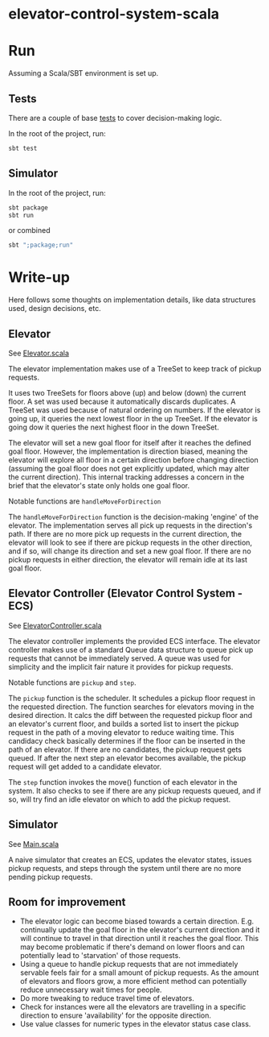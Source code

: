 elevator-control-system-scala
=

# Run
Assuming a Scala/SBT environment is set up.

## Tests
There are a couple of base [tests](./src/test/scala/system/elevator) to cover decision-making logic.

In the root of the project, run:
```bash
sbt test
```

## Simulator
In the root of the project, run:
```bash
sbt package
sbt run
```
or combined
```bash
sbt ";package;run"
```

# Write-up
Here follows some thoughts on implementation details, like data structures used, design decisions, etc.

## Elevator
See [Elevator.scala](./src/main/scala/system/elevator/Elevator.scala)

The elevator implementation makes use of a TreeSet to keep track of pickup requests. 

It uses two TreeSets for floors above (up) and below (down) the current floor. A set was used because it automatically 
discards duplicates. A TreeSet was used because of natural ordering on numbers. If the elevator is going up, it queries 
the next lowest floor in the up TreeSet. If the elevator is going dow it queries the next highest floor in the down TreeSet.

The elevator will set a new goal floor for itself after it reaches the defined goal floor. However, the implementation 
is direction biased, meaning the elevator will explore all floor in a certain direction before changing direction 
(assuming the goal floor does not get explicitly updated, which may alter the current direction). This internal tracking
addresses a concern in the brief that the elevator's state only holds one goal floor. 

Notable functions are `handleMoveForDirection`

The `handleMoveForDirection` function is the decision-making 'engine' of the elevator. The implementation serves all pick up 
requests in the direction's path. If there are no more pick up requests in the current direction, the elevator will look 
to see if there are pickup requests in the other direction, and if so, will change its direction and set a new goal floor. 
If there are no pickup requests in either direction, the elevator will remain idle at its last goal floor. 

## Elevator Controller (Elevator Control System - ECS)
See [ElevatorController.scala](./src/main/scala/system/elevator/ElevatorController.scala)

The elevator controller implements the provided ECS interface. The elevator controller makes use of a standard Queue 
data structure to queue pick up requests that cannot be immediately served. A queue was used for simplicity and the implicit
fair nature it provides for pickup requests.

Notable functions are `pickup` and `step`. 

The `pickup` function is the scheduler. It schedules a pickup floor request in the requested direction. The function 
searches for elevators moving in the desired direction. It calcs the diff between the requested pickup floor and an 
elevator's current floor, and builds a sorted list to insert the pickup request in the path of a moving elevator to 
reduce waiting time. This candidacy check basically determines if the floor can be inserted in the path of an elevator. 
If there are no candidates, the pickup request gets queued. If after the next step an elevator becomes available, the 
pickup request will get added to a candidate elevator.

The `step` function invokes the move() function of each elevator in the system. It also checks to see if there are any 
pickup requests queued, and if so, will try find an idle elevator on which to add the pickup request.

## Simulator
See [Main.scala](./src/main/scala/simulator/Main.scala)

A naive simulator that creates an ECS, updates the elevator states, issues pickup requests, and steps through the system
 until there are no more pending pickup requests.

## Room for improvement
* The elevator logic can become biased towards a certain direction. E.g. continually update the goal floor in the 
elevator's current direction and it will continue to travel in that direction until it reaches the goal floor. 
This may become problematic if there's demand on lower floors and can potentially lead to 'starvation' of those requests.
* Using a queue to handle pickup requests that are not immediately servable feels fair for a small amount of pickup requests.
As the amount of elevators and floors grow, a more efficient method can potentially reduce unnecessary wait times for people.
* Do more tweaking to reduce travel time of elevators.
* Check for instances were all the elevators are travelling in a specific direction to ensure 'availability' for the 
opposite direction.
* Use value classes for numeric types in the elevator status case class.